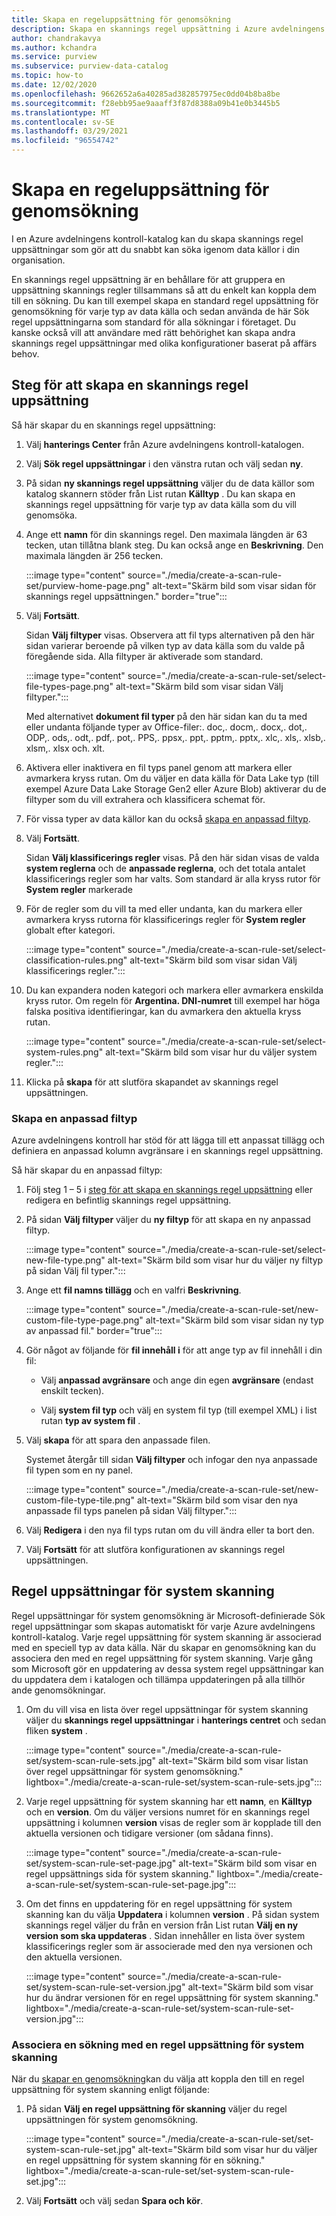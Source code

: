 ```yaml
---
title: Skapa en regeluppsättning för genomsökning
description: Skapa en skannings regel uppsättning i Azure avdelningens kontroll för att snabbt söka igenom data källor i din organisation.
author: chandrakavya
ms.author: kchandra
ms.service: purview
ms.subservice: purview-data-catalog
ms.topic: how-to
ms.date: 12/02/2020
ms.openlocfilehash: 9662652a6a40285ad382857975ec0dd04b8ba8be
ms.sourcegitcommit: f28ebb95ae9aaaff3f87d8388a09b41e0b3445b5
ms.translationtype: MT
ms.contentlocale: sv-SE
ms.lasthandoff: 03/29/2021
ms.locfileid: "96554742"
---
```

# <a name="create-a-scan-rule-set"></a>Skapa en regeluppsättning för genomsökning

I en Azure avdelningens kontroll-katalog kan du skapa skannings regel uppsättningar som gör att du snabbt kan söka igenom data källor i din organisation.

En skannings regel uppsättning är en behållare för att gruppera en uppsättning skannings regler tillsammans så att du enkelt kan koppla dem till en sökning. Du kan till exempel skapa en standard regel uppsättning för genomsökning för varje typ av data källa och sedan använda de här Sök regel uppsättningarna som standard för alla sökningar i företaget. Du kanske också vill att användare med rätt behörighet kan skapa andra skannings regel uppsättningar med olika konfigurationer baserat på affärs behov.

## <a name="steps-to-create-a-scan-rule-set"></a>Steg för att skapa en skannings regel uppsättning

Så här skapar du en skannings regel uppsättning:

1. Välj **hanterings Center** från Azure avdelningens kontroll-katalogen.

1. Välj **Sök regel uppsättningar** i den vänstra rutan och välj sedan **ny**.

1. På sidan **ny skannings regel uppsättning** väljer du de data källor som katalog skannern stöder från List rutan **Källtyp** . Du kan skapa en skannings regel uppsättning för varje typ av data källa som du vill genomsöka.

1. Ange ett **namn** för din skannings regel. Den maximala längden är 63 tecken, utan tillåtna blank steg. Du kan också ange en **Beskrivning**. Den maximala längden är 256 tecken.

   :::image type="content" source="./media/create-a-scan-rule-set/purview-home-page.png" alt-text="Skärm bild som visar sidan för skannings regel uppsättningen." border="true":::

1. Välj **Fortsätt**.

   Sidan **Välj filtyper** visas. Observera att fil typs alternativen på den här sidan varierar beroende på vilken typ av data källa som du valde på föregående sida. Alla filtyper är aktiverade som standard.

      :::image type="content" source="./media/create-a-scan-rule-set/select-file-types-page.png" alt-text="Skärm bild som visar sidan Välj filtyper.":::

   Med alternativet **dokument fil typer** på den här sidan kan du ta med eller undanta följande typer av Office-filer:. doc,. docm,. docx,. dot,. ODP,. ods,. odt,. pdf,. pot,. PPS,. ppsx,. ppt,. pptm,. pptx,. xlc,. xls,. xlsb,. xlsm,. xlsx och. xlt.

1. Aktivera eller inaktivera en fil typs panel genom att markera eller avmarkera kryss rutan. Om du väljer en data källa för Data Lake typ (till exempel Azure Data Lake Storage Gen2 eller Azure Blob) aktiverar du de filtyper som du vill extrahera och klassificera schemat för.

1. För vissa typer av data källor kan du också [skapa en anpassad filtyp](#create-a-custom-file-type).

1. Välj **Fortsätt**.

   Sidan **Välj klassificerings regler** visas. På den här sidan visas de valda **system reglerna** och de **anpassade reglerna**, och det totala antalet klassificerings regler som har valts. Som standard är alla kryss rutor för **System regler** markerade

1. För de regler som du vill ta med eller undanta, kan du markera eller avmarkera kryss rutorna för klassificerings regler för **System regler** globalt efter kategori.

   :::image type="content" source="./media/create-a-scan-rule-set/select-classification-rules.png" alt-text="Skärm bild som visar sidan Välj klassificerings regler.":::

1. Du kan expandera noden kategori och markera eller avmarkera enskilda kryss rutor. Om regeln för **Argentina. DNI-numret** till exempel har höga falska positiva identifieringar, kan du avmarkera den aktuella kryss rutan.

   :::image type="content" source="./media/create-a-scan-rule-set/select-system-rules.png" alt-text="Skärm bild som visar hur du väljer system regler.":::

1. Klicka på **skapa** för att slutföra skapandet av skannings regel uppsättningen.

### <a name="create-a-custom-file-type"></a>Skapa en anpassad filtyp

Azure avdelningens kontroll har stöd för att lägga till ett anpassat tillägg och definiera en anpassad kolumn avgränsare i en skannings regel uppsättning.

Så här skapar du en anpassad filtyp:

1. Följ steg 1 – 5 i [steg för att skapa en skannings regel uppsättning](#steps-to-create-a-scan-rule-set) eller redigera en befintlig skannings regel uppsättning.

1. På sidan **Välj filtyper** väljer du **ny filtyp** för att skapa en ny anpassad filtyp.

   :::image type="content" source="./media/create-a-scan-rule-set/select-new-file-type.png" alt-text="Skärm bild som visar hur du väljer ny filtyp på sidan Välj fil typer.":::

1. Ange ett **fil namns tillägg** och en valfri **Beskrivning**.

   :::image type="content" source="./media/create-a-scan-rule-set/new-custom-file-type-page.png" alt-text="Skärm bild som visar sidan ny typ av anpassad fil." border="true":::

1. Gör något av följande för **fil innehåll i** för att ange typ av fil innehåll i din fil:

   - Välj **anpassad avgränsare** och ange din egen **avgränsare** (endast enskilt tecken).

   - Välj **system fil typ** och välj en system fil typ (till exempel XML) i list rutan **typ av system fil** .

1. Välj **skapa** för att spara den anpassade filen.

   Systemet återgår till sidan **Välj filtyper** och infogar den nya anpassade fil typen som en ny panel.

   :::image type="content" source="./media/create-a-scan-rule-set/new-custom-file-type-tile.png" alt-text="Skärm bild som visar den nya anpassade fil typs panelen på sidan Välj filtyper.":::

1. Välj **Redigera** i den nya fil typs rutan om du vill ändra eller ta bort den.

1. Välj **Fortsätt** för att slutföra konfigurationen av skannings regel uppsättningen.

## <a name="system-scan-rule-sets"></a>Regel uppsättningar för system skanning

Regel uppsättningar för system genomsökning är Microsoft-definierade Sök regel uppsättningar som skapas automatiskt för varje Azure avdelningens kontroll-katalog. Varje regel uppsättning för system skanning är associerad med en speciell typ av data källa. När du skapar en genomsökning kan du associera den med en regel uppsättning för system skanning. Varje gång som Microsoft gör en uppdatering av dessa system regel uppsättningar kan du uppdatera dem i katalogen och tillämpa uppdateringen på alla tillhör ande genomsökningar.

1. Om du vill visa en lista över regel uppsättningar för system skanning väljer du **skannings regel uppsättningar** i **hanterings centret** och sedan fliken **system** .

   :::image type="content" source="./media/create-a-scan-rule-set/system-scan-rule-sets.jpg" alt-text="Skärm bild som visar listan över regel uppsättningar för system genomsökning." lightbox="./media/create-a-scan-rule-set/system-scan-rule-sets.jpg":::

1. Varje regel uppsättning för system skanning har ett **namn**, en **Källtyp** och en **version**. Om du väljer versions numret för en skannings regel uppsättning i kolumnen **version** visas de regler som är kopplade till den aktuella versionen och tidigare versioner (om sådana finns).

   :::image type="content" source="./media/create-a-scan-rule-set/system-scan-rule-set-page.jpg" alt-text="Skärm bild som visar en regel uppsättnings sida för system skanning." lightbox="./media/create-a-scan-rule-set/system-scan-rule-set-page.jpg":::

1. Om det finns en uppdatering för en regel uppsättning för system skanning kan du välja **Uppdatera** i kolumnen **version** . På sidan system skannings regel väljer du från en version från List rutan **Välj en ny version som ska uppdateras** . Sidan innehåller en lista över system klassificerings regler som är associerade med den nya versionen och den aktuella versionen.

   :::image type="content" source="./media/create-a-scan-rule-set/system-scan-rule-set-version.jpg" alt-text="Skärm bild som visar hur du ändrar versionen för en regel uppsättning för system skanning." lightbox="./media/create-a-scan-rule-set/system-scan-rule-set-version.jpg":::

### <a name="associate-a-scan-with-a-system-scan-rule-set"></a>Associera en sökning med en regel uppsättning för system skanning

När du [skapar en genomsökning](tutorial-scan-data.md#scan-data-into-the-catalog)kan du välja att koppla den till en regel uppsättning för system skanning enligt följande:

1. På sidan **Välj en regel uppsättning för skanning** väljer du regel uppsättningen för system genomsökning.

   :::image type="content" source="./media/create-a-scan-rule-set/set-system-scan-rule-set.jpg" alt-text="Skärm bild som visar hur du väljer en regel uppsättning för system skanning för en sökning." lightbox="./media/create-a-scan-rule-set/set-system-scan-rule-set.jpg":::

1. Välj **Fortsätt** och välj sedan **Spara och kör**.
